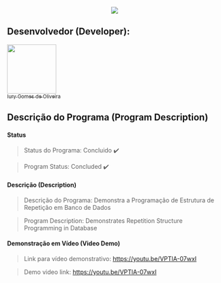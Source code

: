 <p align="center">
  <img src="https://github.com/iurygdeoliveira/MySQL/blob/master/Estruturas%20de%20Repeti%C3%A7%C3%A3o/Capa.jpg">
</p>

## Desenvolvedor (Developer):

[<img src="https://avatars3.githubusercontent.com/u/30157522?s=460&u=30d3397df3e4655b6fa8047ac27052569cf7db78&v=4" width=115><br><sub>Iury Gomes de Oliveira</sub>](https://github.com/iurygdeoliveira)

## Descrição do Programa (Program Description)

#### Status

> Status do Programa: Concluido :heavy_check_mark:

> Program Status: Concluded :heavy_check_mark:

#### Descrição (Description)

> Descrição do Programa: Demonstra a Programação de Estrutura de Repetição em Banco de Dados

> Program Description: Demonstrates Repetition Structure Programming in Database

#### Demonstração em Vídeo (Video Demo)

> Link para vídeo demonstrativo: https://youtu.be/VPTlA-07wxI

> Demo video link: https://youtu.be/VPTlA-07wxI
